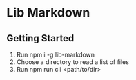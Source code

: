 # Lib Markdown

## Getting Started

1.  Run npm i -g lib-markdown
2. Choose a directory to read a list of files
3. Run npm run cli <path/to/dir>